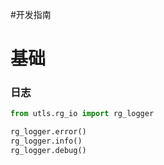 #开发指南

# 基础

### 日志

``` python
from utls.rg_io import rg_logger

rg_logger.error()
rg_logger.info()
rg_logger.debug()
```
